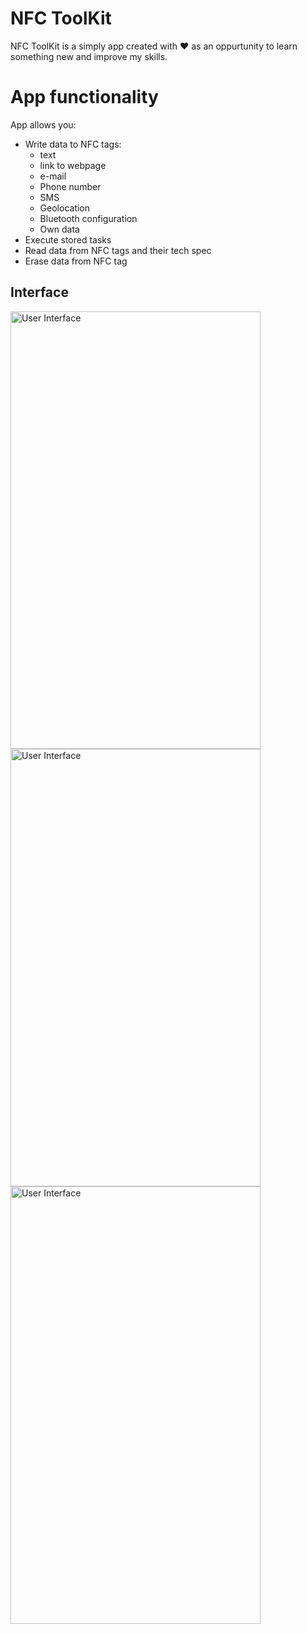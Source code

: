 # NFC ToolKit

NFC ToolKit is a simply app created with :heart: as an oppurtunity to learn something new and improve my skills.
  
# App functionality
App allows you:

 - Write data to NFC tags:
	 - text
	 - link to webpage  
	 - e-mail  
	 - Phone number  
	 - SMS 
	 - Geolocation  
	 - Bluetooth configuration  
	 - Own data
- Execute stored tasks
 - Read data from NFC tags and their tech spec
 - Erase data from NFC tag

## Interface

<img alt="User Interface" src="https://drive.google.com/uc?export=view&id=1Vj/WUuRhLQb8X9BkibLwDKrKAE46DyFYW" width="400" height="700">
<img alt="User Interface" src="https://drive.google.com/uc?export=view&id=1vix/0eJwHTIPwCzGbCzUpKkhdcHiU4JSV" width="400" height="700">
<img alt="User Interface" src="https://drive.google.com/uc?export=view&id=1LzFC/AxJeMyZw_XCdoTgo2bj09CZwn9UB" width="400" height="700">
